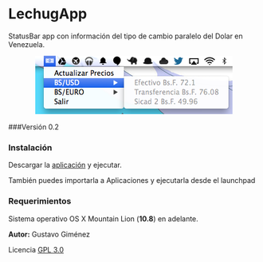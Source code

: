 # LechugApp

StatusBar app con información del tipo de cambio paralelo del Dolar en Venezuela.

<p align="center" >
  <img src="https://raw.githubusercontent.com/GusGA/lechuga/master/img/screenshot.png" alt="lechugapp" title="LechugApp">
</p>

###Versión 0.2

### Instalación

Descargar la [aplicación](https://github.com/GusGA/lechuga/releases/download/v0.2.1/LechugApp.zip) y ejecutar.

También puedes importarla a Aplicaciones y ejecutarla desde el launchpad

### Requerimientos

Sistema operativo OS X Mountain Lion (__10.8__) en adelante.


__Autor:__ Gustavo Giménez 

Licencia [GPL 3.0](http://opensource.org/licenses/gpl-3.0.html)
